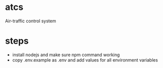 # atcs

Air-traffic control system

# steps

- install nodejs and make sure npm command working
- copy .env.example as .env and add values for all environment variables
